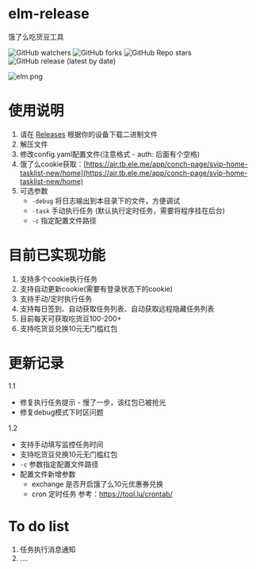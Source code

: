 # elm-release
 饿了么吃货豆工具
 
 ![GitHub watchers](https://img.shields.io/github/watchers/zelang/elm-release)
 ![GitHub forks](https://img.shields.io/github/forks/zelang/elm-release)
 ![GitHub Repo stars](https://img.shields.io/github/stars/zelang/elm-release)
 ![GitHub release (latest by date)](https://img.shields.io/github/downloads/zelang/elm-release/latest/total)

![elm.png](https://raw.githubusercontent.com/zelang/elm-release/main/elm.png)

# 使用说明

1. 请在 [Releases](https://github.com/zelang/elm-release/releases) 根据你的设备下载二进制文件
2. 解压文件
3. 修改config.yaml配置文件(注意格式 - auth: 后面有个空格)
4. 饿了么cookie获取：[https://air.tb.ele.me/app/conch-page/svip-home-tasklist-new/home](https://air.tb.ele.me/app/conch-page/svip-home-tasklist-new/home)
5. 可选参数 
   - `-debug` 将日志输出到本目录下的文件，方便调试 
   - `-task` 手动执行任务 (默认执行定时任务，需要将程序挂在后台)
   - `-c` 指定配置文件路径

# 目前已实现功能

1. 支持多个cookie执行任务
2. 支持自动更新cookie(需要有登录状态下的cookie)
3. 支持手动/定时执行任务
4. 支持每日签到、自动获取任务列表、自动获取远程隐藏任务列表
5. 目前每天可获取吃货豆100-200+
6. 支持吃货豆兑换10元无门槛红包

# 更新记录

1.1 
- 修复执行任务提示 - 慢了一步，该红包已被抢光
- 修复debug模式下时区问题

1.2
- 支持手动填写监控任务时间
- 支持吃货豆兑换10元无门槛红包
- `-c` 参数指定配置文件路径
- 配置文件新增参数
  - exchange 是否开启饿了么10元优惠券兑换
  - cron 定时任务 参考：https://tool.lu/crontab/

# To do list

1. 任务执行消息通知
2. ....
